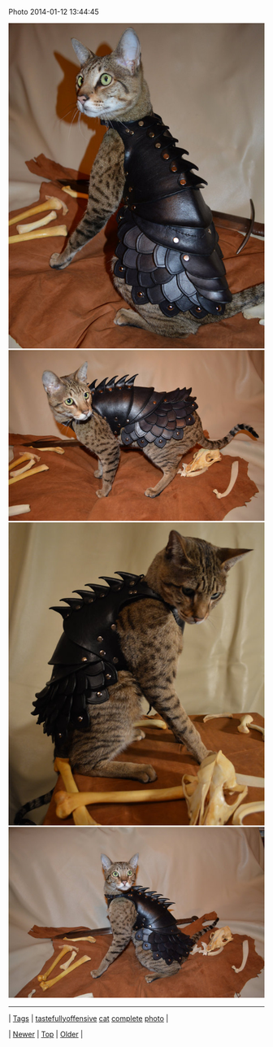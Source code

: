 <!--
title: Photo 2014-01-12 13
date: 2020-06-28T15:27:00.245Z
tags: tastefullyoffensive, cat, complete, photo
-->


Photo 2014-01-12 13:44:45

![](73087291198-0.jpg)
![](73087291198-1.jpg)
![](73087291198-2.jpg)
![](73087291198-3.jpg)

<!--BOTTOM-POST-NAVIGATION-->
---

| [Tags](tags.md) | [tastefullyoffensive](tag-tastefullyoffensive.md) [cat](tag-cat.md) [complete](tag-complete.md) [photo](tag-photo.md) |

| [Newer](73084525935.md) | [Top](index.md) | [Older](73092367010.md) |
